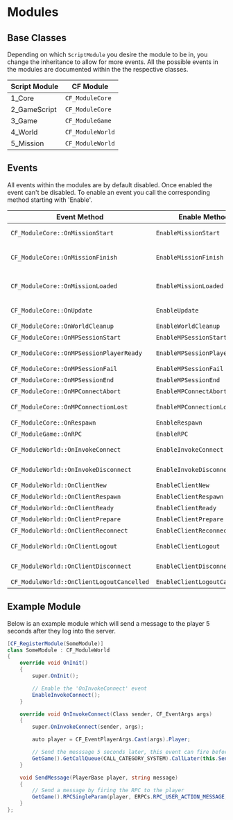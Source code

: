 # Modules

## Base Classes

Depending on which `ScriptModule` you desire the module to be in, you change the inheritance to allow for more events. All the possible events in the modules are documented within the the respective classes.

| Script Module | CF Module        |
| ------------- | ---------------- |
| 1_Core        | `CF_ModuleCore`  |
| 2_GameScript  | `CF_ModuleCore`  |
| 3_Game        | `CF_ModuleGame`  |
| 4_World       | `CF_ModuleWorld` |
| 5_Mission     | `CF_ModuleWorld` |

## Events

All events within the modules are by default disabled. Once enabled the event can't be disabled. To enable an event you call the corresponding method starting with 'Enable'. 

| Event Method                              | Enable Method                 | When Fired?                                        | 
| ----------------------------------------- | ----------------------------- | -------------------------------------------------- |
| `CF_ModuleCore::OnMissionStart`           | `EnableMissionStart`          | Called when `MissionBase::OnMissionStart` is ran   |
| `CF_ModuleCore::OnMissionFinish`          | `EnableMissionFinish`         | Called when `MissionBase::OnMissionFinish` is ran  |
| `CF_ModuleCore::OnMissionLoaded`          | `EnableMissionLoaded`         | Called when `MissionBase::OnMissionLoaded` is ran  |
| `CF_ModuleCore::OnUpdate`                 | `EnableUpdate`                | Called when `MissionBase::OnUpdate` is ran         |
| `CF_ModuleCore::OnWorldCleanup`           | `EnableWorldCleanup`          | See: WorldCleaupEventTypeID                        |
| `CF_ModuleCore::OnMPSessionStart`         | `EnableMPSessionStart`        | See: MPSessionStartEventTypeID                     |
| `CF_ModuleCore::OnMPSessionPlayerReady`   | `EnableMPSessionPlayerReady`  | See: MPSessionPlayerReadyEventTypeID               |
| `CF_ModuleCore::OnMPSessionFail`          | `EnableMPSessionFail`         | See: MPSessionFailEventTypeID                      |
| `CF_ModuleCore::OnMPSessionEnd`           | `EnableMPSessionEnd`          | See: MPSessionEndEventTypeID                       |
| `CF_ModuleCore::OnMPConnectAbort`         | `EnableMPConnectAbort`        | See: ConnectingAbortEventTypeID                    |
| `CF_ModuleCore::OnMPConnectionLost`       | `EnableMPConnectionLost`      | See: MPConnectionLostEventTypeID                   |
| `CF_ModuleCore::OnRespawn`                | `EnableRespawn`               | See: RespawnEventTypeID                            |
| `CF_ModuleGame::OnRPC`                    | `EnableRPC`                   | Called when `DayZGame::OnRPC` is ran               |
| `CF_ModuleWorld::OnInvokeConnect`         | `EnableInvokeConnect`         | See: MissionServer::InvokeOnConnect                |
| `CF_ModuleWorld::OnInvokeDisconnect`      | `EnableInvokeDisconnect`      | See: MissionServer::InvokeOnDisconnect             |
| `CF_ModuleWorld::OnClientNew`             | `EnableClientNew`             | See: ClientNewEventTypeID                          |
| `CF_ModuleWorld::OnClientRespawn`         | `EnableClientRespawn`         | See: ClientRespawnEventTypeID                      |
| `CF_ModuleWorld::OnClientReady`           | `EnableClientReady`           | See: ClientReadyEventTypeID                        |
| `CF_ModuleWorld::OnClientPrepare`         | `EnableClientPrepare`         | See: ClientPrepareEventTypeID                      |
| `CF_ModuleWorld::OnClientReconnect`       | `EnableClientReconnect`       | See: ClientReconnectEventTypeID                    |
| `CF_ModuleWorld::OnClientLogout`          | `EnableClientLogout`          | See: ClientDisconnectedEventTypeID                 |
| `CF_ModuleWorld::OnClientDisconnect`      | `EnableClientDisconnect`      | See: MissionServer::PlayerDisconnected             |
| `CF_ModuleWorld::OnClientLogoutCancelled` | `EnableClientLogoutCancelled` | See: LogoutCancelEventTypeID                       |

## Example Module

Below is an example module which will send a message to the player 5 seconds after they log into the server.

```csharp
[CF_RegisterModule(SomeModule)]
class SomeModule : CF_ModuleWorld
{
	override void OnInit()
	{
		super.OnInit();

		// Enable the 'OnInvokeConnect' event
		EnableInvokeConnect();
	}

	override void OnInvokeConnect(Class sender, CF_EventArgs args)
	{
		super.OnInvokeConnect(sender, args);

		auto player = CF_EventPlayerArgs.Cast(args).Player;

		// Send the messsage 5 seconds later, this event can fire before the HUD is loaded and so the message won't be seen
		GetGame().GetCallQueue(CALL_CATEGORY_SYSTEM).CallLater(this.SendMessage, 5000, false, player, "Welcome to the server!");
	}

	void SendMessage(PlayerBase player, string message)
	{
		// Send a message by firing the RPC to the player
		GetGame().RPCSingleParam(player, ERPCs.RPC_USER_ACTION_MESSAGE, new Param1<string>(message), true, player.GetIdentity());
	}
};
```
